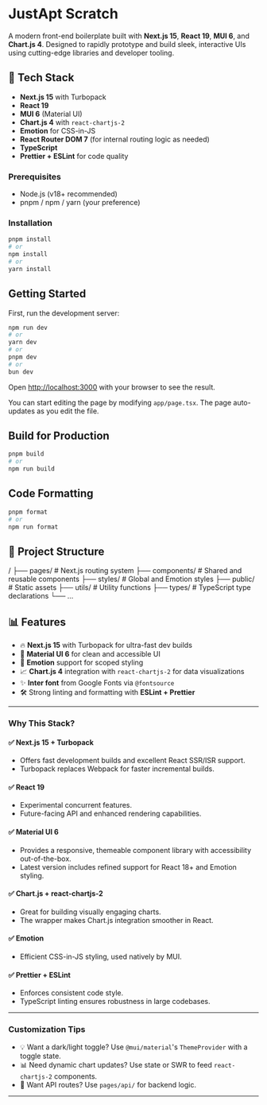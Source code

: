 # JustApt Scratch

A modern front-end boilerplate built with **Next.js 15**, **React 19**, **MUI 6**, and **Chart.js 4**. Designed to rapidly prototype and build sleek, interactive UIs using cutting-edge libraries and developer tooling.

## 🔧 Tech Stack

- **Next.js 15** with Turbopack
- **React 19**
- **MUI 6** (Material UI)
- **Chart.js 4** with `react-chartjs-2`
- **Emotion** for CSS-in-JS
- **React Router DOM 7** (for internal routing logic as needed)
- **TypeScript**
- **Prettier + ESLint** for code quality

### Prerequisites

- Node.js (v18+ recommended)
- pnpm / npm / yarn (your preference)


### Installation

```bash
pnpm install
# or
npm install
# or
yarn install
```

## Getting Started

First, run the development server:

```bash
npm run dev
# or
yarn dev
# or
pnpm dev
# or
bun dev
```

Open [http://localhost:3000](http://localhost:3000) with your browser to see the result.

You can start editing the page by modifying `app/page.tsx`. The page auto-updates as you edit the file.

## Build for Production
```bash
pnpm build
# or
npm run build
```

## Code Formatting
```bash
pnpm format
# or
npm run format
```

## 🧱 Project Structure

/
├── pages/           # Next.js routing system
├── components/      # Shared and reusable components
├── styles/          # Global and Emotion styles
├── public/          # Static assets
├── utils/           # Utility functions
├── types/           # TypeScript type declarations
└── ...

## 📊 Features

- 🔥 **Next.js 15** with Turbopack for ultra-fast dev builds
- 🎨 **Material UI 6** for clean and accessible UI
- 💅 **Emotion** support for scoped styling
- 📈 **Chart.js 4** integration with `react-chartjs-2` for data visualizations
- ✨ **Inter font** from Google Fonts via `@fontsource`
- 🛠️ Strong linting and formatting with **ESLint + Prettier**

---

### Why This Stack?

#### ✅ **Next.js 15 + Turbopack**
- Offers fast development builds and excellent React SSR/ISR support.
- Turbopack replaces Webpack for faster incremental builds.

#### ✅ **React 19**
- Experimental concurrent features.
- Future-facing API and enhanced rendering capabilities.

#### ✅ **Material UI 6**
- Provides a responsive, themeable component library with accessibility out-of-the-box.
- Latest version includes refined support for React 18+ and Emotion styling.

#### ✅ **Chart.js + react-chartjs-2**
- Great for building visually engaging charts.
- The wrapper makes Chart.js integration smoother in React.

#### ✅ **Emotion**
- Efficient CSS-in-JS styling, used natively by MUI.

#### ✅ **Prettier + ESLint**
- Enforces consistent code style.
- TypeScript linting ensures robustness in large codebases.

---

### Customization Tips

- 💡 Want a dark/light toggle? Use `@mui/material`'s `ThemeProvider` with a toggle state.
- 📊 Need dynamic chart updates? Use state or SWR to feed `react-chartjs-2` components.
- 🔌 Want API routes? Use `pages/api/` for backend logic.

---